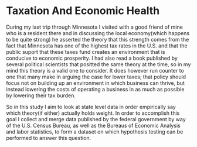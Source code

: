 # Taxation And Economic Health

During my last trip through Minnesota I visited with a good friend of mine who is a resident there and in discussing the local economy(which happens to be quite strong) he asserted the theory that this strength comes from the fact that Minnesota has one of the highest tax rates in the U.S. and that the public suport that these taxes fund creates an environment that is conducive to economic prosperity. I had also read a book published by several political scientists that positted the same theory at the time, so in my mind this theory is a valid one to consider. It does however run counter to one that many make in arguing the case for lower taxes; that policy should focus not on building up an environment in which business can thrive, but instead lowering the costs of operating a business in as much as possible by lowering their tax burden. 

So in this study I aim to look at state level data in order empirically say which theory(if either) actually holds weight. In order to accomplish this goal I collect and merge data published by the federal government by way of the U.S. Census Bureau, as well as the Bureaus of Economic Analysis and labor statistics, to form a dataset on which hypothesis testing can be performed to answer this question.
